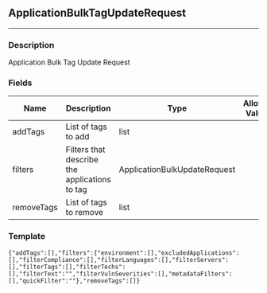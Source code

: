 ## ApplicationBulkTagUpdateRequest
---
### Description
Application Bulk Tag Update Request
### Fields
| Name | Description | Type | Allowed Values | Required |
| ---- | ----------- | ---- | -------------- | -------- |
| addTags | List of tags to add | list |  | true |
| filters | Filters that describe the applications to tag | ApplicationBulkUpdateRequest |  | true |
| removeTags | List of tags to remove | list |  | true |
### Template
```
{"addTags":[],"filters":{"environment":[],"excludedApplications":[],"filterCompliance":[],"filterLanguages":[],"filterServers":[],"filterTags":[],"filterTechs":[],"filterText":"","filterVulnSeverities":[],"metadataFilters":[],"quickFilter":""},"removeTags":[]}
```
